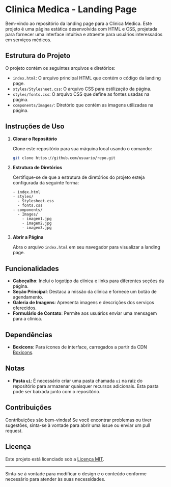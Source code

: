 # Clinica Medica - Landing Page

Bem-vindo ao repositório da landing page para a Clinica Medica. Este projeto é uma página estática desenvolvida com HTML e CSS, projetada para fornecer uma interface intuitiva e atraente para usuários interessados em serviços médicos.

## Estrutura do Projeto

O projeto contém os seguintes arquivos e diretórios:

- `index.html`: O arquivo principal HTML que contém o código da landing page.
- `styles/Stylesheet.css`: O arquivo CSS para estilização da página.
- `styles/fonts.css`: O arquivo CSS que define as fontes usadas na página.
- `components/Images/`: Diretório que contém as imagens utilizadas na página.

## Instruções de Uso

1. **Clonar o Repositório**

   Clone este repositório para sua máquina local usando o comando:

   ```bash
   git clone https://github.com/usuario/repo.git
   ```

2. **Estrutura de Diretórios**

   Certifique-se de que a estrutura de diretórios do projeto esteja configurada da seguinte forma:

   ```
   - index.html
   - styles/
     - Stylesheet.css
     - fonts.css
   - components/
     - Images/
       - imagem1.jpg
       - imagem2.jpg
       - imagem3.jpg
   ```

3. **Abrir a Página**

   Abra o arquivo `index.html` em seu navegador para visualizar a landing page.

## Funcionalidades

- **Cabeçalho**: Inclui o logotipo da clínica e links para diferentes seções da página.
- **Seção Principal**: Destaca a missão da clínica e fornece um botão de agendamento.
- **Galeria de Imagens**: Apresenta imagens e descrições dos serviços oferecidos.
- **Formulário de Contato**: Permite aos usuários enviar uma mensagem para a clínica.

## Dependências

- **Boxicons**: Para ícones de interface, carregados a partir da CDN [Boxicons](https://unpkg.com/boxicons@2.1.4/css/boxicons.min.css).

## Notas

- **Pasta `ui`**: É necessário criar uma pasta chamada `ui` na raiz do repositório para armazenar quaisquer recursos adicionais. Esta pasta pode ser baixada junto com o repositório.

## Contribuições

Contribuições são bem-vindas! Se você encontrar problemas ou tiver sugestões, sinta-se à vontade para abrir uma issue ou enviar um pull request.

## Licença

Este projeto está licenciado sob a [Licença MIT](LICENSE).

---

Sinta-se à vontade para modificar o design e o conteúdo conforme necessário para atender às suas necessidades.
```
